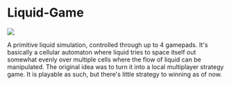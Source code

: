 # Liquid-Game

![](https://media.giphy.com/media/RbCl4aD3LPgzXnmXJ1/giphy.gif)

A primitive liquid simulation, controlled through up to 4 gamepads.
It's basically a cellular automaton where liquid tries to space itself out somewhat evenly over multiple cells where the flow of liquid can be manipulated.
The original idea was to turn it into a local multiplayer strategy game. It is playable as such, but there's little strategy to winning as of now.
